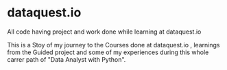 # dataquest.io
All code having project and work done while learning at dataquest.io

This is a Stoy of my journey to the Courses done at dataquest.io , learnings from the Guided project and some of my experiences during this whole carrer path of "Data Analyst with Python".
